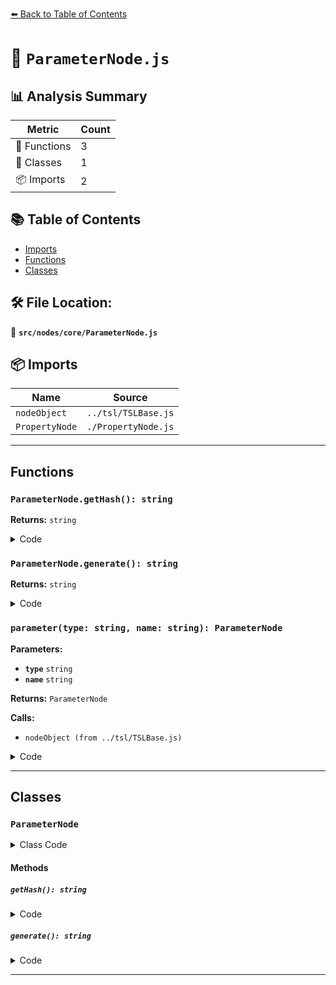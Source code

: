 [⬅️ Back to Table of Contents](../../../index.md)

# 📄 `ParameterNode.js`

## 📊 Analysis Summary

| Metric | Count |
|--------|-------|
| 🔧 Functions | 3 |
| 🧱 Classes | 1 |
| 📦 Imports | 2 |

## 📚 Table of Contents

- [Imports](#imports)
- [Functions](#functions)
- [Classes](#classes)

## 🛠️ File Location:
📂 **`src/nodes/core/ParameterNode.js`**

## 📦 Imports

| Name | Source |
|------|--------|
| `nodeObject` | `../tsl/TSLBase.js` |
| `PropertyNode` | `./PropertyNode.js` |


---

## Functions

### `ParameterNode.getHash(): string`

**Returns:** `string`

<details><summary>Code</summary>

```typescript
getHash() {

		return this.uuid;

	}
```
</details>

### `ParameterNode.generate(): string`

**Returns:** `string`

<details><summary>Code</summary>

```typescript
generate() {

		return this.name;

	}
```
</details>

### `parameter(type: string, name: string): ParameterNode`

**Parameters:**

- **`type`** `string`
- **`name`** `string`

**Returns:** `ParameterNode`

**Calls:**

- `nodeObject (from ../tsl/TSLBase.js)`

<details><summary>Code</summary>

```typescript
( type, name ) => nodeObject( new ParameterNode( type, name ) )
```
</details>


---

## Classes

### `ParameterNode`

<details><summary>Class Code</summary>

```ts
class ParameterNode extends PropertyNode {

	static get type() {

		return 'ParameterNode';

	}

	/**
	 * Constructs a new parameter node.
	 *
	 * @param {string} nodeType - The type of the node.
	 * @param {?string} [name=null] - The name of the parameter in the shader.
	 */
	constructor( nodeType, name = null ) {

		super( nodeType, name );

		/**
		 * This flag can be used for type testing.
		 *
		 * @type {boolean}
		 * @readonly
		 * @default true
		 */
		this.isParameterNode = true;

	}

	getHash() {

		return this.uuid;

	}

	generate() {

		return this.name;

	}

}
```
</details>

#### Methods

##### `getHash(): string`

<details><summary>Code</summary>

```ts
getHash() {

		return this.uuid;

	}
```
</details>

##### `generate(): string`

<details><summary>Code</summary>

```ts
generate() {

		return this.name;

	}
```
</details>


---